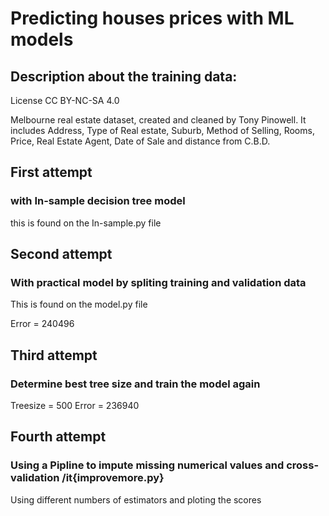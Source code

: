 # Predicting houses prices with ML models

## Description about the training data: 

License
CC BY-NC-SA 4.0

Melbourne real estate dataset, created and cleaned by Tony Pinowell. It includes Address, Type of Real estate, Suburb, Method of Selling, Rooms, Price, Real Estate Agent, Date of Sale and distance from C.B.D.
## First attempt 

### with In-sample decision tree model

this is found on the In-sample.py file

## Second attempt 

### With practical model by spliting training and validation data

This is found on the model.py file

Error = 240496 


## Third attempt 

### Determine best tree size and train the model again

Treesize = 500
Error = 236940 

## Fourth attempt

### Using a Pipline to impute missing numerical values and cross-validation  /it{improvemore.py}

Using different numbers of estimators and ploting the scores
